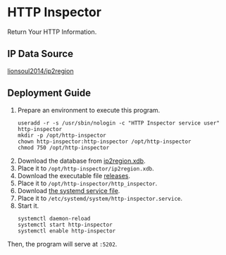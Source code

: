 # HTTP Inspector

Return Your HTTP Information.

## IP Data Source

[lionsoul2014/ip2region](https://github.com/lionsoul2014/ip2region)

## Deployment Guide

1. Prepare an environment to execute this program.
   ```shell
   useradd -r -s /usr/sbin/nologin -c "HTTP Inspector service user" http-inspector
   mkdir -p /opt/http-inspector
   chown http-inspector:http-inspector /opt/http-inspector
   chmod 750 /opt/http-inspector
   ```
2. Download the database from [ip2region.xdb](https://github.com/lionsoul2014/ip2region/blob/master/data/ip2region.xdb).
3. Place it to `/opt/http-inspector/ip2region.xdb`.
4. Download the executable file [releases](https://github.com/YogiLiu/http_inspector/releases).
5. Place it to `/opt/http-inspector/http_inspector`.
6. Download [the systemd service file](https://github.com/YogiLiu/http_inspector/main/http-inspector.service).
7. Place it to `/etc/systemd/system/http-inspector.service`.
8. Start it.
   ```shell
   systemctl daemon-reload
   systemctl start http-inspector
   systemctl enable http-inspector
   ```

Then, the program will serve at `:5202`.